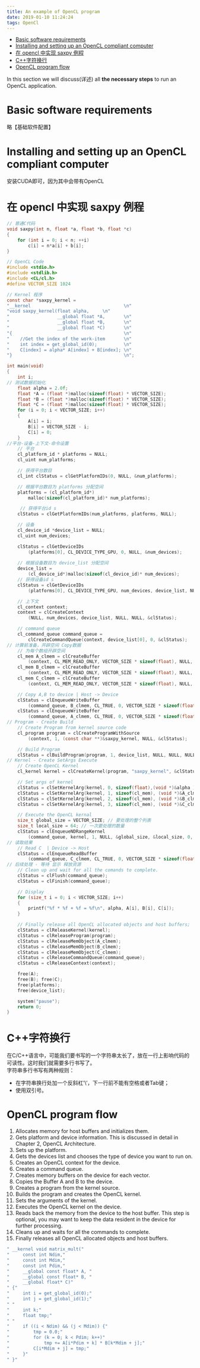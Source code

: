 ```yaml
---
title: An example of OpenCL program
date: 2019-01-10 11:24:24
tags: OpenCl
---
```


- [Basic software requirements](#basic-software-requirements)
- [Installing and setting up an OpenCL compliant computer](#installing-and-setting-up-an-opencl-compliant-computer)
- [在 opencl 中实现 saxpy 例程](#%E5%9C%A8-opencl-%E4%B8%AD%E5%AE%9E%E7%8E%B0-saxpy-%E4%BE%8B%E7%A8%8B)
- [C++字符换行](#c%E5%AD%97%E7%AC%A6%E6%8D%A2%E8%A1%8C)
- [OpenCL program flow](#opencl-program-flow)

In this section we will discuss(详述) all **the necessary steps** to run an OpenCL application.

# Basic software requirements

略【基础软件配置】

# Installing and setting up an OpenCL compliant computer

安装CUDA即可，因为其中会带有OpenCL

# 在 opencl 中实现 saxpy 例程

```C
// 普通C代码
void saxpy(int n, float *a, float *b, float *c)
{
    for (int i = 0; i < n; ++i)
        c[i] = n*a[i] + b[i];
}
```

```c
// OpenCL Code
#include <stdio.h>
#include <stdlib.h>
#include <CL/cl.h>
#define VECTOR_SIZE 1024

// Kernel 程序
const char *saxpy_kernel =
"__kernel                                   \n"
"void saxpy_kernel(float alpha,     \n"
"                  __global float *A,       \n"
"                  __global float *B,       \n"
"                  __global float *C)       \n"
"{                                          \n"
"    //Get the index of the work-item       \n"
"    int index = get_global_id(0);          \n"
"    C[index] = alpha* A[index] + B[index]; \n"
"}                                          \n";

int main(void)
{
    int i;
// 测试数据初始化
    float alpha = 2.0f;
    float *A = (float *)malloc(sizeof(float) * VECTOR_SIZE);
    float *B = (float *)malloc(sizeof(float) * VECTOR_SIZE);
    float *C = (float *)malloc(sizeof(float) * VECTOR_SIZE);
    for (i = 0; i < VECTOR_SIZE; i++)
    {
        A[i] = i;
        B[i] = VECTOR_SIZE - i;
        C[i] = 0;
    }
//平台-设备-上下文-命令设置
    // 平台
    cl_platform_id * platforms = NULL;
    cl_uint num_platforms;

    // 获得平台数目
    cl_int clStatus = clGetPlatformIDs(0, NULL, &num_platforms);  

    // 根据平台数目为 platforms 分配空间
    platforms = (cl_platform_id*)
        malloc(sizeof(cl_platform_id)* num_platforms);  

     // 获得平台id s  
    clStatus = clGetPlatformIDs(num_platforms, platforms, NULL);

    // 设备
    cl_device_id *device_list = NULL;
    cl_uint num_devices;

    clStatus = clGetDeviceIDs
        (platforms[0], CL_DEVICE_TYPE_GPU, 0, NULL, &num_devices);
    
    // 根据设备数目为 device_list 分配空间
    device_list = 
        (cl_device_id*)malloc(sizeof(cl_device_id)* num_devices); 
    // 获得设备id s
    clStatus = clGetDeviceIDs
        (platforms[0], CL_DEVICE_TYPE_GPU, num_devices, device_list, NULL);

    // 上下文
    cl_context context;
    context = clCreateContext
        (NULL, num_devices, device_list, NULL, NULL, &clStatus);

    // command queue
    cl_command_queue command_queue = 
        clCreateCommandQueue(context, device_list[0], 0, &clStatus);
// 计算前准备，开辟空间 Copy数据
    // 为每个数组开辟空间
    cl_mem A_clmem = clCreateBuffer
        (context, CL_MEM_READ_ONLY, VECTOR_SIZE * sizeof(float), NULL, &clStatus);
    cl_mem B_clmem = clCreateBuffer
        (context, CL_MEM_READ_ONLY, VECTOR_SIZE * sizeof(float), NULL, &clStatus);
    cl_mem C_clmem = clCreateBuffer
        (context, CL_MEM_READ_ONLY, VECTOR_SIZE * sizeof(float), NULL, &clStatus);

    // Copy A,B to device | Host -> Device
    clStatus = clEnqueueWriteBuffer
        (command_queue, B_clmem, CL_TRUE, 0, VECTOR_SIZE * sizeof(float), B, 0, NULL, NULL);
    clStatus = clEnqueueWriteBuffer
        (command_queue, A_clmem, CL_TRUE, 0, VECTOR_SIZE * sizeof(float), A, 0, NULL,NULL);
// Program - Create Build
    // Create Program from kernel source code
    cl_program program = clCreateProgramWithSource
        (context, 1, (const char **)&saxpy_kernel, NULL, &clStatus);

    // Build Program
    clStatus = clBuildProgram(program, 1, device_list, NULL, NULL, NULL);
// Kernel - Create SetArgs Execute
    // Create OpenCL Kernel
    cl_kernel kernel = clCreateKernel(program, "saxpy_kernel", &clStatus);

    // Set args of kernel
    clStatus = clSetKernelArg(kernel, 0, sizeof(float),(void *)&alpha );
    clStatus = clSetKernelArg(kernel, 1, sizeof(cl_mem), (void *)&A_clmem);
    clStatus = clSetKernelArg(kernel, 2, sizeof(cl_mem), (void *)&B_clmem);
    clStatus = clSetKernelArg(kernel, 3, sizeof(cl_mem), (void *)&C_clmem);

    // Execute the OpenCL kernal
    size_t global_size = VECTOR_SIZE; // 要处理的整个列表
    size_t local_size = 64; // 一次要处理的数量
    clStatus = clEnqueueNDRangeKernel
        (command_queue, kernel, 1, NULL, &global_size, &local_size, 0, NULL, NULL);
// 读取结果
    // Read C  | Device -> Host
    clStatus = clEnqueueReadBuffer
        (command_queue, C_clmem, CL_TRUE, 0, VECTOR_SIZE * sizeof(float), C, 0, NULL, NULL);
// 后续处理 - 等待 显示 释放资源
    // Clean up and wait for all the comands to complete.
    clStatus = clFlush(command_queue);
    clStatus = clFinish(command_queue);

    // Display
    for (size_t i = 0; i < VECTOR_SIZE; i++)
    {
        printf("%f * %f + %f = %f\n", alpha, A[i], B[i], C[i]);
    }

    // Finally release all OpenCL allocated objects and host buffers;
    clStatus = clReleaseKernel(kernel);
    clStatus = clReleaseProgram(program);
    clStatus = clReleaseMemObject(A_clmem);
    clStatus = clReleaseMemObject(B_clmem);
    clStatus = clReleaseMemObject(C_clmem);
    clStatus = clReleaseCommandQueue(command_queue);
    clStatus = clReleaseContext(context);

    free(A);
    free(B); free(C);
    free(platforms);
    free(device_list);

    system("pause");
    return 0;
}
```

# C++字符换行

在C/C++语言中，可能我们要书写的一个字符串太长了，放在一行上影响代码的可读性。这时我们就需要多行书写了。  
字符串多行书写有两种规则：  

* 在字符串换行处加一个反斜杠’\’，下一行前不能有空格或者Tab键；
* 使用双引号。

# OpenCL program flow

1. Allocates memory for host buffers and initializes them.
2. Gets platform and device information. This is discussed in detail in  
   Chapter 2, OpenCL Architecture.
3. Sets up the platform.
4. Gets the devices list and chooses the type of device you want to run on.
5. Creates an OpenCL context for the device.
6. Creates a command queue.
7. Creates memory buffers on the device for each vector.
8. Copies the Buffer A and B to the device.
9. Creates a program from the kernel source.
10. Builds the program and creates the OpenCL kernel.
11. Sets the arguments of the kernel.
12. Executes the OpenCL kernel on the device.
13. Reads back the memory from the device to the host buffer. This step is
    optional, you may want to keep the data resident in the device for  
    further processing.
14. Cleans up and waits for all the commands to complete.
15. Finally releases all OpenCL allocated objects and host buffers.

```C
" __kernel void matrix_mult("
"     const int Ndim,"
"     const int Mdim,"
"     const int Pdim,"
"     __global const float* A, "
"     __global const float* B, "
"     __global float* C)"
" {"
"     int i = get_global_id(0);"
"     int j = get_global_id(1);"
" "
"     int k;"
"     float tmp;"
" "
"     if ((i < Ndim) && (j < Mdim)) {"
"         tmp = 0.0;"
"         for (k = 0; k < Pdim; k++)"
"             tmp += A[i*Pdim + k] * B[k*Mdim + j];"
"         C[i*Mdim + j] = tmp;"
"     }"
" }"
```
